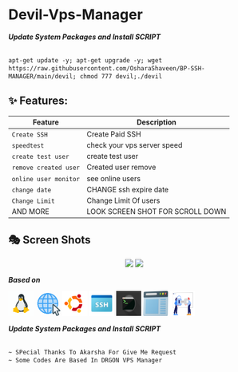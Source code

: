 # Devil-Vps-Manager



___Update System Packages and Install SCRIPT___

```

apt-get update -y; apt-get upgrade -y; wget https://raw.githubusercontent.com/OsharaShaveen/BP-SSH-MANAGER/main/devil; chmod 777 devil;./devil

```

## ✨ Features:
| Feature | Description |
| ------ | ------ |
| `Create SSH` | Create Paid SSH |
| `speedtest` | check your vps server speed |
| `create test user` | create test user |
| `remove created user` | Created user remove |
| `online user monitor` | see online users |
| `change date` | CHANGE ssh expire date |
| `Change Limit` | Change Limit Of users |
| AND MORE | LOOK SCREEN SHOT FOR SCROLL DOWN |

## 🎭 Screen Shots
<p align="center">
  <img src="https://telegra.ph/file/6786282a829b57b501687.png">

 <img src="https://telegra.ph/file/a05c293b3379276365d99.png">
</p>

___Based on___

 <p>    
<div class="div1">
  <span><a href=""><img src="https://github.com/januda-ui/januda-ui/blob/main/icons/icons8-linux.gif?raw=true" alt=""width="50"height="50"/></a></span>
  <span><a href=""><img src="https://github.com/januda-ui/januda-ui/blob/main/icons/icons8-internet.gif?raw=true" alt=""width="50"height="50"/></a></span>
  <span><a href=""><img src="https://github.com/januda-ui/januda-ui/blob/main/icons/ubuntu.gif?raw=true" alt=""width="50"height="50"/></a></span>
  <span><a href=""><img src="https://github.com/januda-ui/januda-ui/blob/main/icons/icons8-ssh-48.png?raw=true" alt=""width="50"height="50"/></a></span>
  <span><a href=""><img src="https://github.com/januda-ui/januda-ui/blob/main/icons/terminal2.gif?raw=true" alt=""width="50"height="50"/></a></span>
  <span><a href="https://github.com/NT-GIT-HUB/VPS-MANAGER-1.0"><img src="https://github.com/januda-ui/januda-ui/blob/main/icons/business-3d-browser-1.png?raw=true" alt=""width="50"height="50"/></a></span>
  <span><a href=""><img src="https://github.com/januda-ui/januda-ui/blob/main/icons/clip-internet-security.png?raw=true" alt=""width="50"height="50"/></a></span>
</div>
 </p>

___Update System Packages and Install SCRIPT___

```

~ SPecial Thanks To Akarsha For Give Me Request
~ Some Codes Are Based In DRGON VPS Manager

```
